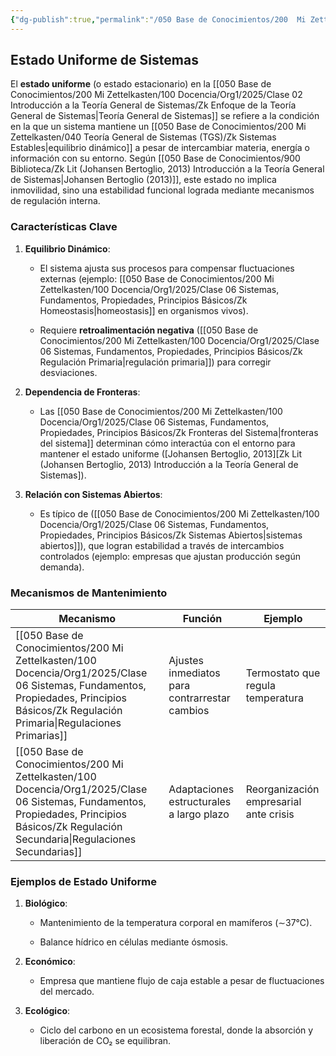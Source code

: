 ```yaml
---
{"dg-publish":true,"permalink":"/050 Base de Conocimientos/200  Mi Zettelkasten/100 Docencia/Org1/2025/Clase 06 Sistemas, Fundamentos, Propiedades, Principios Básicos/Zk Sistemas (Estado Uniforme)/","tags":["digitalGarden"]}
---
```


## Estado Uniforme de Sistemas

El **estado uniforme** (o estado estacionario) en la [[050 Base de Conocimientos/200  Mi Zettelkasten/100 Docencia/Org1/2025/Clase 02 Introducción a la Teoría General de Sistemas/Zk Enfoque de la Teoría General de Sistemas\|Teoría General de Sistemas]] se refiere a la condición en la que un sistema mantiene un [[050 Base de Conocimientos/200  Mi Zettelkasten/040 Teoría General de Sistemas (TGS)/Zk Sistemas Estables\|equilibrio dinámico]] a pesar de intercambiar materia, energía o información con su entorno. Según [[050 Base de Conocimientos/900 Biblioteca/Zk Lit (Johansen Bertoglio, 2013) Introducción a la Teoría General de Sistemas\|Johansen Bertoglio (2013)]], este estado no implica inmovilidad, sino una estabilidad funcional lograda mediante mecanismos de regulación interna.

### Características Clave

1. **Equilibrio Dinámico**:
    
    - El sistema ajusta sus procesos para compensar fluctuaciones externas (ejemplo: [[050 Base de Conocimientos/200  Mi Zettelkasten/100 Docencia/Org1/2025/Clase 06 Sistemas, Fundamentos, Propiedades, Principios Básicos/Zk Homeostasis\|homeostasis]] en organismos vivos).
        
    - Requiere **retroalimentación negativa** ([[050 Base de Conocimientos/200  Mi Zettelkasten/100 Docencia/Org1/2025/Clase 06 Sistemas, Fundamentos, Propiedades, Principios Básicos/Zk Regulación Primaria\|regulación primaria]]) para corregir desviaciones.
        
2. **Dependencia de Fronteras**:
    
    - Las [[050 Base de Conocimientos/200  Mi Zettelkasten/100 Docencia/Org1/2025/Clase 06 Sistemas, Fundamentos, Propiedades, Principios Básicos/Zk Fronteras del Sistema\|fronteras del sistema]] determinan cómo interactúa con el entorno para mantener el estado uniforme ([Johansen Bertoglio, 2013][Zk Lit (Johansen Bertoglio, 2013) Introducción a la Teoría General de Sistemas]).
        
3. **Relación con Sistemas Abiertos**:
    
    - Es típico de ([[050 Base de Conocimientos/200  Mi Zettelkasten/100 Docencia/Org1/2025/Clase 06 Sistemas, Fundamentos, Propiedades, Principios Básicos/Zk Sistemas Abiertos\|sistemas abiertos]]), que logran estabilidad a través de intercambios controlados (ejemplo: empresas que ajustan producción según demanda).

### Mecanismos de Mantenimiento

| **Mecanismo**                                          | **Función**                                   | **Ejemplo**                            |
| ------------------------------------------------------ | --------------------------------------------- | -------------------------------------- |
| [[050 Base de Conocimientos/200  Mi Zettelkasten/100 Docencia/Org1/2025/Clase 06 Sistemas, Fundamentos, Propiedades, Principios Básicos/Zk Regulación Primaria\|Regulaciones Primarias]]     | Ajustes inmediatos para contrarrestar cambios | Termostato que regula temperatura      |
| [[050 Base de Conocimientos/200  Mi Zettelkasten/100 Docencia/Org1/2025/Clase 06 Sistemas, Fundamentos, Propiedades, Principios Básicos/Zk Regulación Secundaria\|Regulaciones Secundarias]] | Adaptaciones estructurales a largo plazo      | Reorganización empresarial ante crisis |

### Ejemplos de Estado Uniforme

1. **Biológico**:
    
    - Mantenimiento de la temperatura corporal en mamíferos (∼37°C).
        
    - Balance hídrico en células mediante ósmosis.
        
2. **Económico**:
    
    - Empresa que mantiene flujo de caja estable a pesar de fluctuaciones del mercado.
        
3. **Ecológico**:
    
    - Ciclo del carbono en un ecosistema forestal, donde la absorción y liberación de CO₂ se equilibran.
